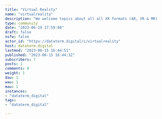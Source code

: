 ```yaml
---
title: "Virtual Reality" 
name: "virtualreality"
description: "We welcome topics about all all XR formats (AR, VR & MR)."
type: community
date: "2023-06-19 17:59:08"
draft: false
nsfw: false
actor_id: "https://dataterm.digital/c/virtualreality"
host: dataterm.digital
lastmod: "2023-06-15 16:44:51"
published: "2023-06-15 16:44:32"
subscribers: 7
posts: 1
comments: 0
weight: 1
dau: 1
wau: 1
mau: 1
instances:
- "dataterm_digital"
tags: 
- "dataterm_digital"

---
```

